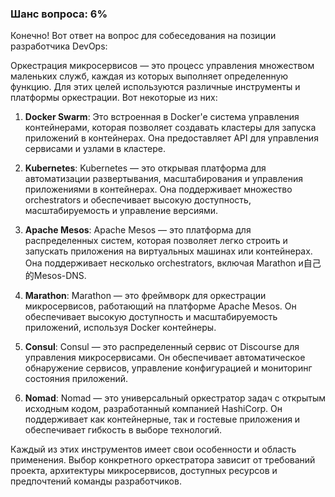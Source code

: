 ### Шанс вопроса: 6%

Конечно! Вот ответ на вопрос для собеседования на позиции разработчика DevOps:

Оркестрация микросервисов — это процесс управления множеством маленьких служб, каждая из которых выполняет определенную функцию. Для этих целей используются различные инструменты и платформы оркестрации. Вот некоторые из них:

1. **Docker Swarm**: Это встроенная в Docker'e система управления контейнерами, которая позволяет создавать кластеры для запуска приложений в контейнерах. Она предоставляет API для управления сервисами и узлами в кластере.

2. **Kubernetes**: Kubernetes — это открывая платформа для автоматизации развертывания, масштабирования и управления приложениями в контейнерах. Она поддерживает множество orchestrators и обеспечивает высокую доступность, масштабируемость и управление версиями.

3. **Apache Mesos**: Apache Mesos — это платформа для распределенных систем, которая позволяет легко строить и запускать приложения на виртуальных машинах или контейнерах. Она поддерживает несколько orchestrators, включая Marathon и自己的Mesos-DNS.

4. **Marathon**: Marathon — это фреймворк для оркестрации микросервисов, работающий на платформе Apache Mesos. Он обеспечивает высокую доступность и масштабируемость приложений, используя Docker контейнеры.

5. **Consul**: Consul — это распределенный сервис от Discourse для управления микросервисами. Он обеспечивает автоматическое обнаружение сервисов, управление конфигурацией и мониторинг состояния приложений.

6. **Nomad**: Nomad — это универсальный оркестратор задач с открытым исходным кодом, разработанный компанией HashiCorp. Он поддерживает как контейнерные, так и гостевые приложения и обеспечивает гибкость в выборе технологий.

Каждый из этих инструментов имеет свои особенности и область применения. Выбор конкретного оркестратора зависит от требований проекта, архитектуры микросервисов, доступных ресурсов и предпочтений команды разработчиков.